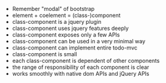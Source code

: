 - Remember "modal" of bootstrap
- element + coelement = (class-)component
- class-component is a jquery plugin
- class-component uses jquery features deeply
- class-component exposes only a few APIs
- class-component can be used in a very minimal way
- class-component can implement entire todo-mvc
- class-component is small
- each class-component is dependent of other components
- the range of responsibility of each component is clear
- works smoothly with native dom APIs and jQuery APIs
